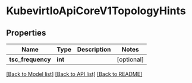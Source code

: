 # KubevirtIoApiCoreV1TopologyHints

## Properties
Name | Type | Description | Notes
------------ | ------------- | ------------- | -------------
**tsc_frequency** | **int** |  | [optional] 

[[Back to Model list]](../README.md#documentation-for-models) [[Back to API list]](../README.md#documentation-for-api-endpoints) [[Back to README]](../README.md)


